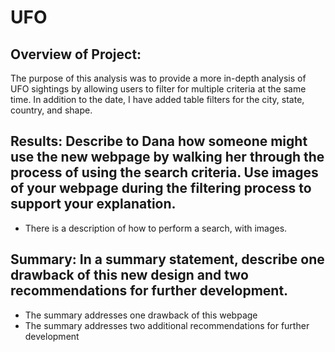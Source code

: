 # UFO
## Overview of Project:
The purpose of this analysis was to provide a more in-depth analysis of UFO sightings by allowing users to filter for multiple criteria at the same time. In addition to the date, I have added table filters for the city, state, country, and shape.

## Results: Describe to Dana how someone might use the new webpage by walking her through the process of using the search criteria. Use images of your webpage during the filtering process to support your explanation.

* There is a description of how to perform a search, with images.

## Summary: In a summary statement, describe one drawback of this new design and two recommendations for further development.

* The summary addresses one drawback of this webpage 
* The summary addresses two additional recommendations for further development 
